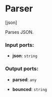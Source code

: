 # Parser

[json]

Parses JSON.

### Input ports:

* __json__: `string`


### Output ports:

* __parsed__: `any`


* __bounced__: `string`


